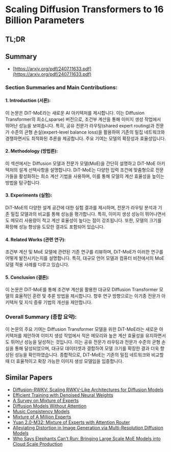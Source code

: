 # Scaling Diffusion Transformers to 16 Billion Parameters
## TL;DR
## Summary
- [https://arxiv.org/pdf/2407.11633.pdf](https://arxiv.org/pdf/2407.11633.pdf)

### Section Summaries and Main Contributions:

#### 1. Introduction (서론):
이 논문은 DiT-MoE라는 새로운 AI 아키텍처를 제시합니다. 이는 Diffusion Transformer의 희소(_sparse) 버전으로, 조건부 계산을 통해 이미지 생성 작업에서 뛰어난 성능을 보여줍니다. 특히, 공유 전문가 라우팅(shared expert routing)과 전문가 수준의 균형 손실(expert-level balance loss)을 활용하여 기존의 밀집 네트워크와 경쟁하면서도 최적화된 추론을 제공합니다. 주요 기여는 모델의 확장성과 효율성입니다.

#### 2. Methodology (방법론):
이 섹션에서는 Diffusion 모델과 전문가 모델(MoE)을 간단히 설명하고 DiT-MoE 아키텍처의 설계 선택사항을 설명합니다. DiT-MoE는 다양한 입력 조건에 맞춤형으로 전문가들을 활성화하는 희소 계산 기법을 사용하며, 이를 통해 모델의 계산 효율성을 높이는 방법을 탐구합니다.

#### 3. Experiments (실험):
DiT-MoE의 다양한 설계 공간에 대한 실험 결과를 제시하며, 전문가 라우팅 분석과 기존 밀집 모델과의 비교를 통해 성능을 평가합니다. 특히, 이미지 생성 성능이 뛰어나면서도 메모리 사용량이 적고 계산 효율성이 높다는 점이 강조됩니다. 또한, 모델의 크기를 확장해 성능 향상을 도모한 결과도 포함되어 있습니다.

#### 4. Related Works (관련 연구):
조건부 계산 및 MoE 모델에 관련된 기존 연구를 리뷰하며, DiT-MoE가 이러한 연구를 어떻게 발전시키는지를 설명합니다. 특히, 대규모 언어 모델과 컴퓨터 비전에서의 MoE 모델 적용 사례를 다루고 있습니다.

#### 5. Conclusion (결론):
이 논문은 DiT-MoE를 통해 조건부 계산을 활용한 대규모 Diffusion Transformer 모델의 효율적인 훈련 및 추론 방법을 제시합니다. 향후 연구 방향으로는 이기종 전문가 아키텍처 및 지식 증류 기법의 개선을 제안합니다.

### Overall Summary (종합 요약):

이 논문의 주요 기여는 Diffusion Transformer 모델을 위한 DiT-MoE라는 새로운 아키텍처를 제안하여 이미지 생성 작업에서 적은 메모리와 높은 계산 효율성을 유지하면서도 뛰어난 성능을 달성하는 것입니다. 이는 공유 전문가 라우팅과 전문가 수준의 균형 손실을 통해 달성되었으며, 대규모 데이터셋과 결합하여 모델 크기를 확장한 결과 더욱 향상된 성능을 확인하였습니다. 종합적으로, DiT-MoE는 기존의 밀집 네트워크와 비교할 때 더 효율적이고 확장 가능한 이미지 생성 모델임을 입증합니다.

## Similar Papers
- [Diffusion-RWKV: Scaling RWKV-Like Architectures for Diffusion Models](2404.04478.md)
- [Efficient Training with Denoised Neural Weights](2407.11966.md)
- [A Survey on Mixture of Experts](2407.06204.md)
- [Diffusion Models Without Attention](2311.18257.md)
- [Music Consistency Models](2404.13358.md)
- [Mixture of A Million Experts](2407.04153.md)
- [Yuan 2.0-M32: Mixture of Experts with Attention Router](2405.17976.md)
- [Alleviating Distortion in Image Generation via Multi-Resolution Diffusion Models](2406.09416.md)
- [Who Says Elephants Can't Run: Bringing Large Scale MoE Models into Cloud Scale Production](2211.10017.md)
